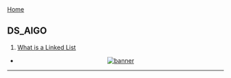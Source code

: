 <div align="left">
  <a href="/README.md##javaScript-modern-interview-code-challenges-by-topic" id="home">Home</a>
</div>

## DS_AlGO

1. [What is a Linked List](#01)

- <div align="center">
      <a href="#javascript-modern-interview-code-challenges-by-topic"><img src="assets/LinkedList.jpg" alt="banner" /></a>
  </div>

---
